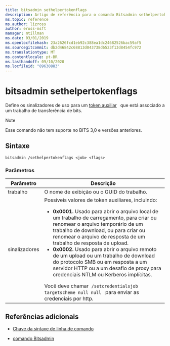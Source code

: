 ```yaml
---
title: bitsadmin sethelpertokenflags
description: Artigo de referência para o comando Bitsadmin sethelpertokenflags, que define os sinalizadores de uso para um token auxiliar que está associado a um trabalho de transferência de BITS.
ms.topic: reference
ms.author: lizross
author: eross-msft
manager: mtillman
ms.date: 03/01/2019
ms.openlocfilehash: 23a2626fcd1eb92c388ea1dc24682526bac59af5
ms.sourcegitcommit: db2d46842c68813d043738d6523f13d8454fc972
ms.translationtype: MT
ms.contentlocale: pt-BR
ms.lasthandoff: 09/10/2020
ms.locfileid: "89630883"
---
```

# <a name="bitsadmin-sethelpertokenflags"></a>bitsadmin sethelpertokenflags

Define os sinalizadores de uso para um [token auxiliar](/windows/win32/bits/helper-tokens-for-bits-transfer-jobs)   que está associado a um trabalho de transferência de bits.

> [!NOTE]
> Esse comando não tem suporte no BITS 3,0 e versões anteriores.

## <a name="syntax"></a>Sintaxe

```
bitsadmin /sethelpertokenflags <job> <flags>
```

### <a name="parameters"></a>Parâmetros

| Parâmetro | Descrição |
| --------- | ----------- |
| trabalho | O nome de exibição ou o GUID do trabalho. |
| sinalizadores | Possíveis valores de token auxiliares, incluindo:<ul><li>**0x0001.** Usado para abrir o arquivo local de um trabalho de carregamento, para criar ou renomear o arquivo temporário de um trabalho de download, ou para criar ou renomear o arquivo de resposta de um trabalho de resposta de upload.</li><li>**0x0002.** Usado para abrir o arquivo remoto de um upload ou um trabalho de download do protocolo SMB ou em resposta a um servidor HTTP ou a um desafio de proxy para credenciais NTLM ou Kerberos implícitas.</li></ul>Você deve chamar  `/setcredentialsjob targetscheme null null`   para enviar as credenciais por http. |

## <a name="additional-references"></a>Referências adicionais

- [Chave da sintaxe de linha de comando](command-line-syntax-key.md)

- [comando Bitsadmin](bitsadmin.md)
